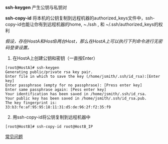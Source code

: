 **ssh-keygen**  产生公钥与私钥对

**ssh-copy-id** 将本机的公钥复制到远程机器的authorized_keys文件中，ssh-copy-id也能让你有到远程机器的home, ~./ssh , 和 ~/.ssh/authorized_keys的权利

*假设，存在HostA和HostB两台Host，那么在HostA上可以执行下列命令进行无密码登录设置。*

1. 在HostA上创建公钥和密钥（一直按Enter）
```
[root@HostA]# ssh-keygen
Generating public/private rsa key pair.
Enter file in which to save the key (/home/jsmith/.ssh/id_rsa):[Enter key]
Enter passphrase (empty for no passphrase): [Press enter key]
Enter same passphrase again: [Pess enter key]
Your identification has been saved in /home/jsmith/.ssh/id_rsa.
Your public key has been saved in /home/jsmith/.ssh/id_rsa.pub.
The key fingerprint is:
33:b3:fe:af:95:95:18:11:31:d5:de:96:2f:f2:35:f9
```

2. 用ssh-copy-id将公钥复制到远程机器中
```
[root@HostB]# ssh-copy-id root@HostB_IP
```

[常见问题](http://blog.chinaunix.net/uid-26284395-id-2949145.html)

